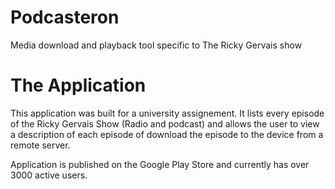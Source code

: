 # Podcasteron
Media download and playback tool specific to The Ricky Gervais show

# The Application
This application was built for a university assignement. It lists every episode of the Ricky Gervais Show  (Radio and podcast)
and allows the user to view a description of each episode of download the episode to the device from a remote server.

Application is published on the Google Play Store and currently has over 3000 active users.


